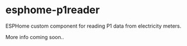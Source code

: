 # esphome-p1reader
ESPHome custom component for reading P1 data from electricity meters.

More info coming soon..
